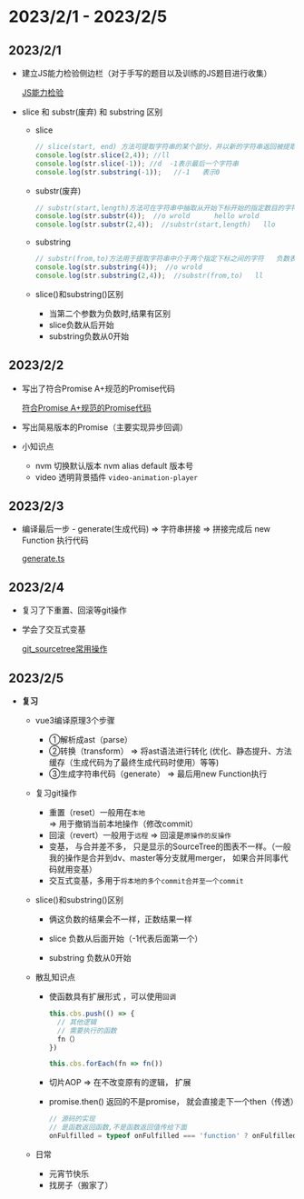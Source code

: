 # 2023/2/1 - 2023/2/5

## 2023/2/1

- 建立JS能力检验侧边栏（对于手写的题目以及训练的JS题目进行收集）

  [JS能力检验](https://codevity.top/article/web/javascript/examine/1-手写题.html)

- slice 和 substr(废弃) 和 substring 区别

  - slice 

    ```js
    // slice(start, end) 方法可提取字符串的某个部分，并以新的字符串返回被提取的部分  负数表示从后面开始数
    console.log(str.slice(2,4)); //ll
    console.log(str.slice(-1)); //d  -1表示最后一个字符串
    console.log(str.substring(-1));   //-1   表示0
    ```

  - substr(废弃)

    ```js
    // substr(start,length)方法可在字符串中抽取从开始下标开始的指定数目的字符  需要注意的是: 空格也是字符
    console.log(str.substr(4));  //o wrold      hello wrold
    console.log(str.substr(2,4));  //substr(start,length)   llo
    ```

  - substring 

    ```js
    // substr(from,to)方法用于提取字符串中介于两个指定下标之间的字符   负数表示0
    console.log(str.substring(4));  //o wrold
    console.log(str.substring(2,4));  //substr(from,to)   ll
    ```

  - slice()和substring()区别
    - 当第二个参数为负数时,结果有区别
    - slice负数从后开始
    - substring负数从0开始

## 2023/2/2
- 写出了符合Promise A+规范的Promise代码

  [符合Promise A+规范的Promise代码](https://codevity.top/article/web/javascript/examine/3-Promise%20A+.html)

- 写出简易版本的Promise（主要实现异步回调）

- 小知识点
   - nvm 切换默认版本 nvm alias default 版本号
   - video 透明背景插件 `video-animation-player`

## 2023/2/3
- 编译最后一步 - generate(生成代码) =>  字符串拼接 => 拼接完成后 new Function 执行代码

  [generate.ts](https://github.com/iygxv/vue3_dev_v2/blob/main/packages/compiler-dom/src/generate.ts)

## 2023/2/4
- 复习了下重置、回滚等git操作

- 学会了交互式变基

  [git_sourcetree常用操作](https://codevity.top/article/harvest/git/2-sourcetree%E6%93%8D%E4%BD%9C.html)

## 2023/2/5

- **复习**

  - vue3编译原理3个步骤

    - ①解析成ast（parse）
    - ②转换（transform） =>  将ast语法进行转化 (优化、静态提升、方法缓存（生成代码为了最终生成代码时使用）等等)
    - ③生成字符串代码（generate） => 最后用new Function执行

  - 复习git操作

    - 重置（reset）一般用在`本地` => 用于撤销当前本地操作（修改commit）
    - 回滚（revert）一般用于`远程` => 回滚是`原操作的反操作`
    - 变基， 与合并差不多， 只是显示的SourceTree的图表不一样。（一般我的操作是合并到dv、master等分支就用merger， 如果合并同事代码就用变基）
    - 交互式变基，多用于`将本地的多个commit合并至一个commit`

  - slice()和substring()区别

    - 俩这负数的结果会不一样，正数结果一样

    - slice 负数从后面开始（-1代表后面第一个）
    - substring 负数从0开始

  - 散乱知识点

    - 使函数具有扩展形式 ，可以使用`回调`

      ```js
      this.cbs.push(() => {
        // 其他逻辑
        // 需要执行的函数
        fn（）
      })
      
      this.cbs.forEach(fn => fn())
      ```
      
    - 切片AOP  => 在不改变原有的逻辑， 扩展
      
    - promise.then() 返回的不是promise， 就会直接走下一个then（传透）
      
      ```js
      // 源码的实现
      // 是函数返回函数,不是函数返回值传给下面
      onFulfilled = typeof onFulfilled === 'function' ? onFulfilled : val => val 
      ```
    
  - 日常
    
    - 元宵节快乐
    - 找房子（搬家了）